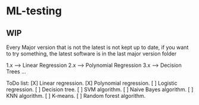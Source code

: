 # ML-testing
## WIP

Every Major version that is not the latest is not kept up to date, if you want to try something, the latest software is in the last major version folder

1.x --> Linear Regression 
2.x --> Polynomial Regression
3.x --> Decision Trees
... 


ToDo list:
[X] Linear regression.
[X] Polynomial regression. 
[ ] Logistic regression. 
[ ] Decision tree. 
[ ] SVM algorithm. 
[ ] Naive Bayes algorithm. 
[ ] KNN algorithm. 
[ ] K-means. 
[ ] Random forest algorithm. 



